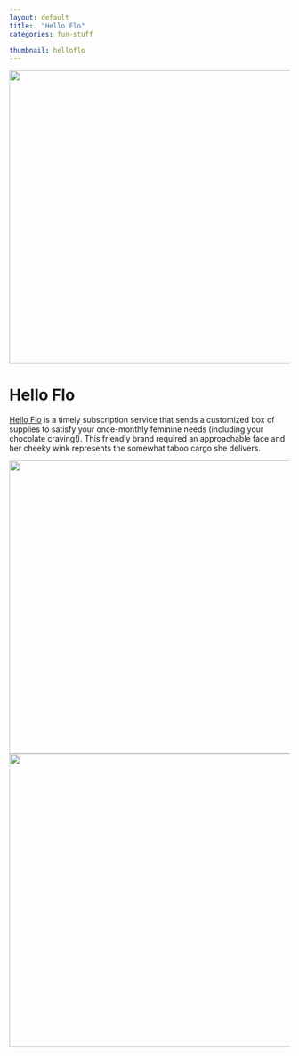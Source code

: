 ```yaml
---
layout: default
title:  "Hello Flo"
categories: fun-stuff

thumbnail: helloflo
---
```


<img src="{{ site.baseurl}}/images/helloflo_01.png" width="790" height="527">

# Hello Flo

[Hello Flo](http://www.helloflo.com/) is a timely subscription service that sends a customized box of supplies to satisfy your once-monthly feminine needs (including your chocolate craving!). This friendly brand required an approachable face and her cheeky wink represents the somewhat taboo cargo she delivers.

<img src="{{ site.baseurl}}/images/helloflo_02.png" width="790" height="527">
<img src="{{ site.baseurl}}/images/helloflo_03.png" width="790" height="527">
